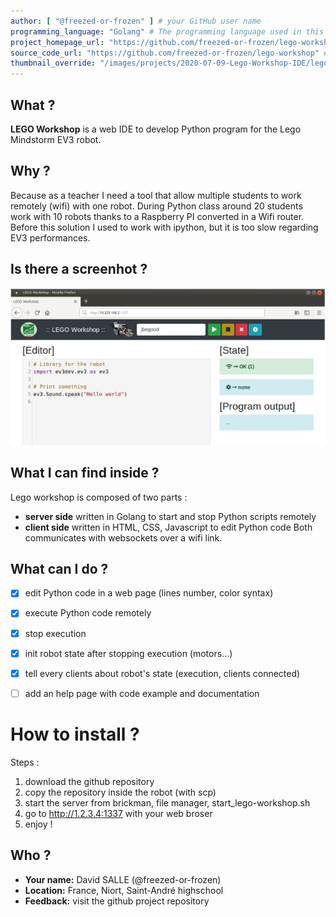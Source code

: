 ```yaml
---
author: [ "@freezed-or-frozen" ] # your GitHub user name
programming_language: "Golang" # The programming language used in this project
project_homepage_url: "https://github.com/freezed-or-frozen/lego-workshop" # Homepage for this project
source_code_url: "https://github.com/freezed-or-frozen/lego-workshop" # Provide a link to your code
thumbnail_override: "/images/projects/2020-07-09-Lego-Workshop-IDE/legoworkshop1.png"
---
```


## What ?

**LEGO Workshop** is a web IDE to develop Python program for the Lego Mindstorm EV3 robot.


## Why ?

Because as a teacher I need a tool that allow multiple students to work remotely (wifi) with one robot. During Python class around 20 students work with 10 robots thanks to a Raspberry PI converted in a Wifi router. 
Before this solution I used to work with ipython, but it is too slow regarding EV3 performances.


## Is there a screenhot ?
![Alt text](/images/projects/2020-07-09-Lego-Workshop-IDE/legoworkshop1.png?raw=true "Lego Workshop web IDE")


## What I can find inside ?
Lego workshop is composed of two parts :
  * **server side** written in Golang to start and stop Python scripts remotely
  * **client side** written in HTML, CSS, Javascript to edit Python code
Both communicates with websockets over a wifi link.


## What can I do ?
  - [x] edit Python code in a web page (lines number, color syntax)
  - [x] execute Python code remotely
  - [x] stop execution
  - [X] init robot state after stopping execution (motors...)
  - [x] tell every clients about robot's state (execution, clients connected)
  - [ ] add an help page with code example and documentation


# How to install ?
Steps :
  1. download the github repository
  2. copy the repository inside the robot (with scp)
  3. start the server from brickman, file manager, start_lego-workshop.sh
  4. go to http://1.2.3.4:1337 with your web broser
  5. enjoy !


## Who ?
- **Your name:** David SALLE (@freezed-or-frozen)
- **Location:** France, Niort, Saint-André highschool
- **Feedback:** visit the github project repository
